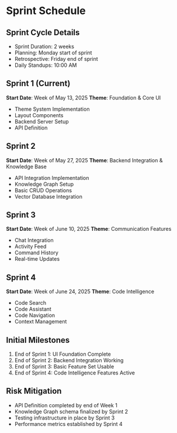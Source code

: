 # Sprint Schedule

## Sprint Cycle Details
- Sprint Duration: 2 weeks
- Planning: Monday start of sprint
- Retrospective: Friday end of sprint
- Daily Standups: 10:00 AM

## Sprint 1 (Current)
**Start Date**: Week of May 13, 2025
**Theme**: Foundation & Core UI
- Theme System Implementation
- Layout Components
- Backend Server Setup
- API Definition

## Sprint 2
**Start Date**: Week of May 27, 2025
**Theme**: Backend Integration & Knowledge Base
- API Integration Implementation
- Knowledge Graph Setup
- Basic CRUD Operations
- Vector Database Integration

## Sprint 3
**Start Date**: Week of June 10, 2025
**Theme**: Communication Features
- Chat Integration
- Activity Feed
- Command History
- Real-time Updates

## Sprint 4
**Start Date**: Week of June 24, 2025
**Theme**: Code Intelligence
- Code Search
- Code Assistant
- Code Navigation
- Context Management

## Initial Milestones
1. End of Sprint 1: UI Foundation Complete
2. End of Sprint 2: Backend Integration Working
3. End of Sprint 3: Basic Feature Set Usable
4. End of Sprint 4: Code Intelligence Features Active

## Risk Mitigation
- API Definition completed by end of Week 1
- Knowledge Graph schema finalized by Sprint 2
- Testing infrastructure in place by Sprint 3
- Performance metrics established by Sprint 4